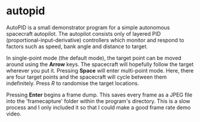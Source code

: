 # autopid
AutoPID is a small demonstrator program for a simple autonomous spacecraft autopilot. The autopilot consists only of layered PID (proportional-input-derivative) controllers which monitor and respond to factors such as speed, bank angle and distance to target.

In single-point mode (the default mode), the target point can be moved around using the **Arrow** keys. The spacecraft will hopefully follow the target wherever you put it. Pressing **Space** will enter multi-point mode. Here, there are four target points and the spacecraft will cycle between them indefinitely. Press *R* to randomise the target locations.

Pressing **Enter** begins a frame dump. This saves every frame as a JPEG file into the 'framecapture' folder within the program's directory. This is a slow process and I only included it so that I could make a good frame rate demo video.
